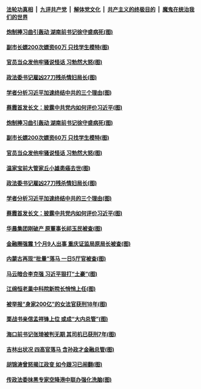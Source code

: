 ####  [法轮功真相](../../../../basic/blob/master/README.md?t=12070601) &nbsp;|&nbsp; [九评共产党](../../../../9ping.md/blob/master/README.md?t=12070601) &nbsp;|&nbsp; [解体党文化](../../../../jtdwh.md/blob/master/README.md?t=12070601)  &nbsp;|&nbsp; [共产主义的终极目的](../../../../gczydzjmd.md/blob/master/README.md?t=12070601) &nbsp;|&nbsp; [魔鬼在统治我们的世界](../../../../mgztzwmdsj.md/blob/master/README.md?t=12070601) 

#### [炮制捧习曲引轰动 湖南前书记徐守盛病死(图)](../pages/p2/954914.md?t=12070601) 

#### [副市长嫖200次嫖资60万 只找学生模特(图)](../pages/p2/954893.md?t=12070601) 

#### [官员当众发他牢骚说怪话 习勃然大怒(图)](../pages/p2/954878.md?t=12070601) 

#### [政法委书记雇凶27刀残杀情妇局长(图)](../pages/p2/954833.md?t=12070601) 

#### [学者分析习近平加速终结中共的三个理由(图)](../pages/p2/954812.md?t=12070601) 

#### [蔡霞首发长文：披露中共党内如何评价习近平(图)](../pages/p2/954811.md?t=12070601) 

#### [炮制捧习曲引轰动 湖南前书记徐守盛病死(图)](../pages/p2/954914.md?t=12070601) 

#### [副市长嫖200次嫖资60万 只找学生模特(图)](../pages/p2/954893.md?t=12070601) 


#### [官员当众发他牢骚说怪话 习勃然大怒(图)](../pages/p2/954878.md?t=12070601) 

#### [温家宝前大管家丘小雄患癌去世(图)](../pages/p2/954873.md?t=12070601) 

#### [政法委书记雇凶27刀残杀情妇局长(图)](../pages/p2/954833.md?t=12070601) 

#### [学者分析习近平加速终结中共的三个理由(图)](../pages/p2/954812.md?t=12070601) 

#### [蔡霞首发长文：披露中共党内如何评价习近平(图)](../pages/p2/954811.md?t=12070601) 

#### [华晨集团刚破产 原董事长祁玉民被查(图)](../pages/p2/954801.md?t=12070601) 

#### [金融圈强震 1个月9人出事 重庆证监局原局长被查(图)](../pages/p2/954796.md?t=12070601) 

#### [内蒙古再现“批量”落马 一日5厅官被查(图)](../pages/p2/954789.md?t=12070601) 


#### [马云暗合李克强 习近平狠打“土豪”(图)](../pages/p2/954599.md?t=12070601) 

#### [江绵恒老巢中科院新院长悄悄上任(图)](../pages/p2/954729.md?t=12070601) 

#### [被举报“身家200亿”的女法官获刑18年(图)](../pages/p2/954718.md?t=12070601) 

#### [栗战书亲信孟祥锋上位 或成“大内总管”(图)](../pages/p2/954681.md?t=12070601) 

#### [海口前书记张琦被判无期 其司机已获刑7年(图)](../pages/p2/954668.md?t=12070601) 

#### [吉林出状况 四高官落马 含孙政才金融总管(图)](../pages/p2/954583.md?t=12070601) 

#### [胡锦涛曾怒揭江政变 如今跟习已闹翻(图)](../pages/p2/954592.md?t=12070601) 

#### [传政法委抹黑专家空降港中联办强化洗脑(图)](../pages/p2/954564.md?t=12070601) 

